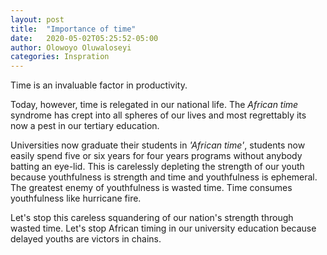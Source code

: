```yaml
---
layout: post
title:  "Importance of time"
date:   2020-05-02T05:25:52-05:00
author: Olowoyo Oluwaloseyi
categories: Inspration
---
```




Time is an invaluable factor in productivity. 

Today, however, time is relegated in our national life. The *African time* syndrome has crept into all spheres of our lives and most regrettably its now a pest in our tertiary education.

Universities now graduate their students in *'African time'*, students now easily spend five or six years for four years programs without anybody batting an eye-lid.
This is carelessly depleting the strength of our youth because youthfulness is strength and time and youthfulness is ephemeral.
The greatest enemy of youthfulness is wasted time. Time consumes youthfulness like hurricane fire.

Let's stop this careless squandering of our nation's strength through wasted time. Let's stop African timing in our university education because delayed youths are victors in chains.